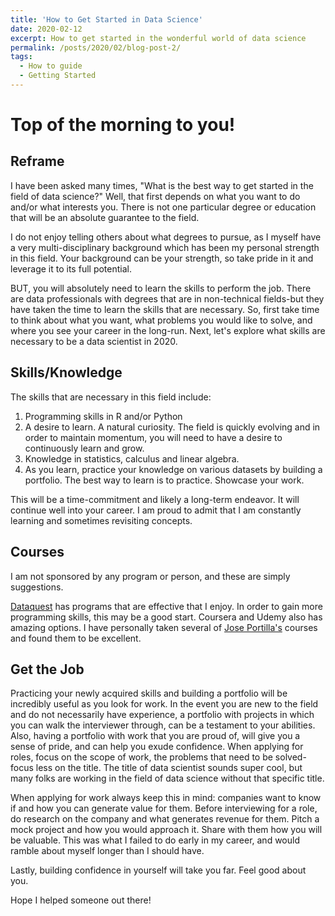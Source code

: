 ```yaml
---
title: 'How to Get Started in Data Science'
date: 2020-02-12
excerpt: How to get started in the wonderful world of data science
permalink: /posts/2020/02/blog-post-2/
tags:
  - How to guide
  - Getting Started
---
```

Top of the morning to you!
=======

## Reframe 

I have been asked many times, "What is the best way to get started in the field of data science?" Well, that first depends on what you want to do and/or what interests you. There is not one particular degree or education that will be an absolute guarantee to the field. 

I do not enjoy telling others about what degrees to pursue, as I myself have a very multi-disciplinary background which has been my personal strength in this field. Your background can be your strength, so take pride in it and leverage it to its full potential. 

BUT, you will absolutely need to learn the skills to perform the job. There are data professionals with degrees that are in non-technical fields-but they have taken the time to learn the skills that are necessary. So, first take time to think about what you want, what problems you would like to solve, and where you see your career in the long-run. Next, let's explore what skills are necessary to be a data scientist in 2020. 

## Skills/Knowledge

The skills that are necessary in this field include:

1. Programming skills in R and/or Python 
2. A desire to learn. A natural curiosity. The field is quickly evolving and in order to maintain momentum, you will need to have a desire to continuously learn and grow. 
3. Knowledge in statistics, calculus and linear algebra. 
4. As you learn, practice your knowledge on various datasets by building a portfolio. The best way to learn is to practice. Showcase your work. 

This will be a time-commitment and likely a long-term endeavor. It will continue well into your career. I am proud to admit that I am constantly learning and sometimes revisiting concepts. 

## Courses

I am not sponsored by any program or person, and these are simply suggestions. 

[Dataquest](https://www.dataquest.io/) has programs that are effective that I enjoy. In order to gain more programming skills, this may be a good start. Coursera and Udemy also has amazing options. I have personally taken several of [Jose Portilla's](https://www.udemy.com/user/joseportilla/) courses and found them to be excellent. 

## Get the Job

Practicing your newly acquired skills and building a portfolio will be incredibly useful as you look for work. In the event you are new to the field and do not necessarily have experience, a portfolio with projects in which you can walk the interviewer through, can be a testament to your abilities. Also, having a portfolio with work that you are proud of, will give you a sense of pride, and can help you exude confidence. When applying for roles, focus on the scope of work, the problems that need to be solved-focus less on the title. The title of data scientist sounds super cool, but many folks are working in the field of data science without that specific title. 

When applying for work always keep this in mind: companies want to know if and how you can generate value for them. Before interviewing for a role, do research on the company and what generates revenue for them. Pitch a mock project and how you would approach it. Share with them how you will be valuable. This was what I failed to do early in my career, and would ramble about myself longer than I should have. 

Lastly, building confidence in yourself will take you far. Feel good about you. 

Hope I helped someone out there!


